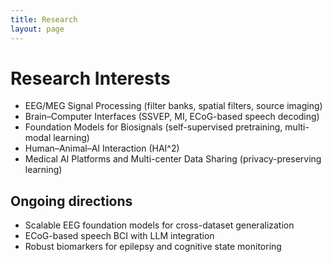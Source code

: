 ```yaml
---
title: Research
layout: page
---
```


# Research Interests

- EEG/MEG Signal Processing (filter banks, spatial filters, source imaging)
- Brain–Computer Interfaces (SSVEP, MI, ECoG-based speech decoding)
- Foundation Models for Biosignals (self-supervised pretraining, multi-modal learning)
- Human–Animal–AI Interaction (HAI^2)
- Medical AI Platforms and Multi-center Data Sharing (privacy-preserving learning)

## Ongoing directions
- Scalable EEG foundation models for cross-dataset generalization
- ECoG-based speech BCI with LLM integration
- Robust biomarkers for epilepsy and cognitive state monitoring

